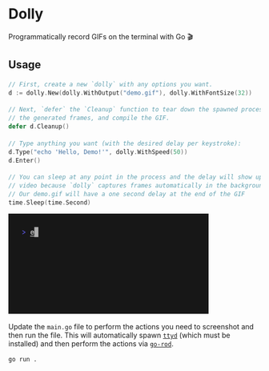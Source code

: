 # Dolly

Programmatically record GIFs on the terminal with Go 🎬

## Usage

```go
// First, create a new `dolly` with any options you want.
d := dolly.New(dolly.WithOutput("demo.gif"), dolly.WithFontSize(32))

// Next, `defer` the `Cleanup` function to tear down the spawned processes, remove
// the generated frames, and compile the GIF.
defer d.Cleanup()

// Type anything you want (with the desired delay per keystroke):
d.Type("echo 'Hello, Demo!'", dolly.WithSpeed(50))
d.Enter()

// You can sleep at any point in the process and the delay will show up in your
// video because `dolly` captures frames automatically in the background.
// Our demo.gif will have a one second delay at the end of the GIF
time.Sleep(time.Second)
```

<img width="400" src="./demo.gif" alt="Automatic GIF recording" />

Update the `main.go` file to perform the actions you need to screenshot and
then run the file. This will automatically spawn
[`ttyd`](https://github.com/tsl0922/ttyd) (which must be installed) and then
perform the actions via [`go-rod`](https://github.com/go-rod/rod).

```bash
go run .
```
